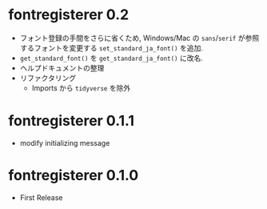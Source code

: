 


# fontregisterer 0.2

* フォント登録の手間をさらに省くため, Windows/Mac の `sans`/`serif` が参照するフォントを変更する `set_standard_ja_font()` を追加.
* `get_standard_font()` を `get_standard_ja_font()` に改名.
* ヘルプドキュメントの整理
* リファクタリング
  + Imports から `tidyverse` を除外


# fontregisterer 0.1.1

* modify initializing message

# fontregisterer 0.1.0

* First Release
